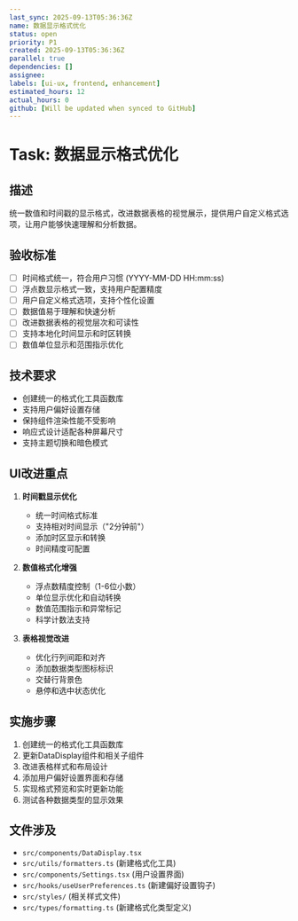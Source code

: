 ```yaml
---
last_sync: 2025-09-13T05:36:36Z
name: 数据显示格式优化
status: open
priority: P1
created: 2025-09-13T05:36:36Z
parallel: true
dependencies: []
assignee: 
labels: [ui-ux, frontend, enhancement]
estimated_hours: 12
actual_hours: 0
github: [Will be updated when synced to GitHub]
---
```


# Task: 数据显示格式优化

## 描述
统一数值和时间戳的显示格式，改进数据表格的视觉展示，提供用户自定义格式选项，让用户能够快速理解和分析数据。

## 验收标准
- [ ] 时间格式统一，符合用户习惯 (YYYY-MM-DD HH:mm:ss)
- [ ] 浮点数显示格式一致，支持用户配置精度
- [ ] 用户自定义格式选项，支持个性化设置
- [ ] 数据值易于理解和快速分析
- [ ] 改进数据表格的视觉层次和可读性
- [ ] 支持本地化时间显示和时区转换
- [ ] 数值单位显示和范围指示优化

## 技术要求
- 创建统一的格式化工具函数库
- 支持用户偏好设置存储
- 保持组件渲染性能不受影响
- 响应式设计适配各种屏幕尺寸
- 支持主题切换和暗色模式

## UI改进重点
1. **时间戳显示优化**
   - 统一时间格式标准
   - 支持相对时间显示（"2分钟前"）
   - 添加时区显示和转换
   - 时间精度可配置

2. **数值格式化增强**
   - 浮点数精度控制（1-6位小数）
   - 单位显示优化和自动转换
   - 数值范围指示和异常标记
   - 科学计数法支持

3. **表格视觉改进**
   - 优化行列间距和对齐
   - 添加数据类型图标标识
   - 交替行背景色
   - 悬停和选中状态优化

## 实施步骤
1. 创建统一的格式化工具函数库
2. 更新DataDisplay组件和相关子组件
3. 改进表格样式和布局设计
4. 添加用户偏好设置界面和存储
5. 实现格式预览和实时更新功能
6. 测试各种数据类型的显示效果

## 文件涉及
- `src/components/DataDisplay.tsx`
- `src/utils/formatters.ts` (新建格式化工具)
- `src/components/Settings.tsx` (用户设置界面)
- `src/hooks/useUserPreferences.ts` (新建偏好设置钩子)
- `src/styles/` (相关样式文件)
- `src/types/formatting.ts` (新建格式化类型定义)